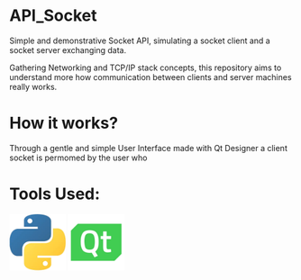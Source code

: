 # API_Socket

Simple and demonstrative Socket API, simulating a socket client and a socket server exchanging data.

Gathering Networking and TCP/IP stack concepts, this repository aims to understand more how communication between clients and server machines really works.

# How it works?

Through a gentle and simple User Interface made with Qt Designer a client socket is permomed by the user who   

# Tools Used: 

<p>
  <img src="assets/python_logo.png" width="100" height="100"/>
  <img src="assets/qt_designer.png" width="100" height="100"/>
</p>
